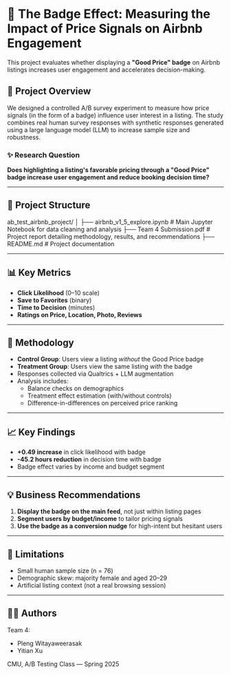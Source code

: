 # 🏡 The Badge Effect: Measuring the Impact of Price Signals on Airbnb Engagement

This project evaluates whether displaying a **"Good Price" badge** on Airbnb listings increases user engagement and accelerates decision-making.

## 📌 Project Overview

We designed a controlled A/B survey experiment to measure how price signals (in the form of a badge) influence user interest in a listing. The study combines real human survey responses with synthetic responses generated using a large language model (LLM) to increase sample size and robustness.

### ✨ Research Question

**Does highlighting a listing's favorable pricing through a "Good Price" badge increase user engagement and reduce booking decision time?**

---

## 📁 Project Structure

ab_test_airbnb_project/
│
├── airbnb_v1_5_explore.ipynb # Main Jupyter Notebook for data cleaning and analysis
├── Team 4 Submission.pdf # Project report detailing methodology, results, and recommendations
├── README.md # Project documentation

---

## 📊 Key Metrics

- **Click Likelihood** (0–10 scale)
- **Save to Favorites** (binary)
- **Time to Decision** (minutes)
- **Ratings on Price, Location, Photo, Reviews**

---

## 🧪 Methodology

- **Control Group**: Users view a listing *without* the Good Price badge
- **Treatment Group**: Users view the same listing *with* the badge
- Responses collected via Qualtrics + LLM augmentation
- Analysis includes:
  - Balance checks on demographics
  - Treatment effect estimation (with/without controls)
  - Difference-in-differences on perceived price ranking

---

## 📈 Key Findings

- **+0.49 increase** in click likelihood with badge
- **-45.2 hours reduction** in decision time with badge
- Badge effect varies by income and budget segment

---

## 💡 Business Recommendations

1. **Display the badge on the main feed**, not just within listing pages
2. **Segment users by budget/income** to tailor pricing signals
3. **Use the badge as a conversion nudge** for high-intent but hesitant users

---

## 🧪 Limitations

- Small human sample size (n = 76)
- Demographic skew: majority female and aged 20–29
- Artificial listing context (not a real browsing session)

---

## 👨‍💻 Authors

Team 4:  
- Pleng Witayaweerasak  
- Yitian Xu  

CMU, A/B Testing Class — Spring 2025

